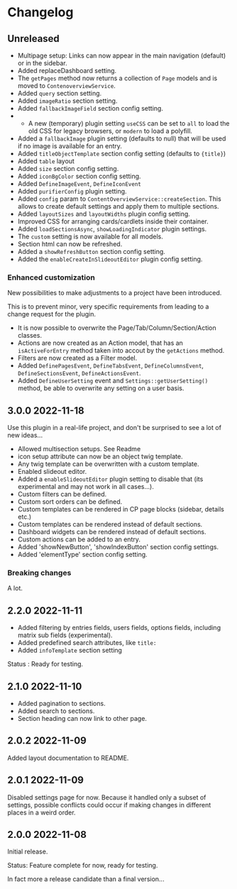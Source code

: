 # Changelog

## Unreleased

* Multipage setup: Links can now appear in the main navigation (default) or in the sidebar.
* Added replaceDashboard setting.
* The `getPages` method now returns a collection of `Page` models and is moved to `ContenoverviewService`.
* Added `query` section setting.
* Added `imageRatio` section setting.
* Added `fallbackImageField` section config setting.
* * A new (temporary) plugin setting `useCSS` can be set to `all` to load the old CSS for legacy browsers, or `modern` to load a polyfill.
* Added a `fallbackImage` plugin setting (defaults to null) that will be used if no image is available for an entry.
* Added `titleObjectTemplate` section config setting (defaults to `{title}`)
* Added `table` layout
* Added `size` section config setting.
* Added `iconBgColor` section config setting.
* Added `DefineImageEvent`, `DefineIconEvent`
* Added `purifierConfig` plugin setting.
* Added `config` param to `ContentOverviewService::createSection`. This allows to create default settings and apply them to multiple sections.
* Added `layoutSizes` and `layoutWidths` plugin config setting.
* Improved CSS for arranging cards/cardlets inside their container.
* Added `loadSectionsAsync`, `showLoadingIndicator` plugin settings.
* The `custom` setting is now available for all models.
* Section html can now be refreshed.
* Added a `showRefreshButton` section config setting.
* Added the `enableCreateInSlideoutEditor` plugin config setting.

### Enhanced customization

New possibilities to make adjustments to a project have been introduced.

This is to prevent minor, very specific requirements from leading to a change request for the plugin.

* It is now possible to overwrite the Page/Tab/Column/Section/Action classes.
* Actions are now created as an Action model, that has an `isActiveForEntry` method taken into accout by the `getActions` method.
* Filters are now created as a Filter model.
* Added `DefinePagesEvent`, `DefineTabsEvent`, `DefineColumnsEvent`, `DefineSectionsEvent`, `DefineActionsEvent`.
* Added `DefineUserSetting` event and `Settings::getUserSetting()` method, be able to overwrite any setting on a user basis.

## 3.0.0 2022-11-18

Use this plugin in a real-life project, and don't be surprised to see a lot of
new ideas...

* Allowed multisection setups. See Readme
* icon setup attribute can now be an object twig template.
* Any twig template can be overwritten with a custom template.
* Enabled slideout editor.
* Added a `enableSlideoutEditor` plugin setting to disable that (its experimental and may not work in all cases...).
* Custom filters can be defined.
* Custom sort orders can be defined.
* Custom templates can be rendered in CP page blocks (sidebar, details etc.)
* Custom templates can be rendered instead of default sections.
* Dashboard widgets can be rendered instead of default sections.
* Custom actions can be added to an entry.
* Added 'showNewButton', 'showIndexButton' section config settings.
* Added 'elementType' section config setting.


### Breaking changes

A lot.

## 2.2.0 2022-11-11

* Added filtering by entries fields, users fields, options fields, including matrix sub fields (experimental).
* Added predefined search attributes, like `title:`
* Added `infoTemplate` section setting

Status : Ready for testing.

## 2.1.0 2022-11-10

* Added pagination to sections.
* Added search to sections.
* Section heading can now link to other page.

## 2.0.2 2022-11-09

Added layout documentation to README.

## 2.0.1 2022-11-09

Disabled settings page for now. Because it handled only a subset of settings,
possible conflicts could occur if making changes in different places in a weird order.

## 2.0.0 2022-11-08

Initial release.

Status: Feature complete for now, ready for testing.

In fact more a release candidate than a final version...